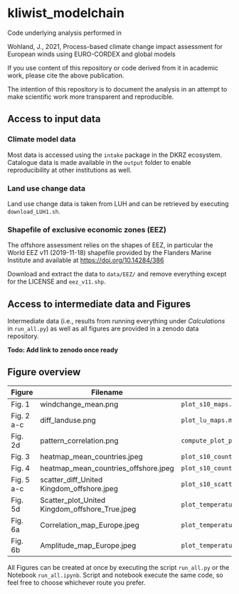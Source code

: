 # kliwist_modelchain

Code underlying analysis performed in 

Wohland, J., 2021, Process-based climate change impact assessment for European winds using EURO-CORDEX and global models

If you use content of this repository or code derived from it in academic work, please cite the above publication. 

The intention of this repository is to document the analysis in an attempt to make scientific work more transparent and reproducible. 


## Access to input data 

### Climate model data

Most data is accessed using the `intake` package in the DKRZ ecosystem. Catalogue data is made available in the `output` folder to enable reproducibility at other institutions as well. 

### Land use change data

Land use change data is taken from LUH and can be retrieved by executing `download_LUH1.sh`. 

### Shapefile of exclusive economic zones (EEZ)

The offshore assessment relies on the shapes of EEZ, in particular the World EEZ v11 (2019-11-18) shapefile provided by the Flanders Marine Institute and available at https://doi.org/10.14284/386

Download and extract the data to `data/EEZ/` and remove everything except for the LICENSE and `eez_v11.shp`.

## Access to intermediate data and Figures

Intermediate data (i.e., results from running everything under *Calculations* in `run_all.py`) as well as all figures are provided in a zenodo data repository.

**Todo: Add link to zenodo once ready**

## Figure overview
| Figure | Filename | Creating python function |
|---|---|---|
| Fig. 1| windchange_mean.png | `plot_s10_maps.make_joint_plots()` |
| Fig. 2 a-c | diff_landuse.png | `plot_lu_maps.make_LUH_maps()` |
| Fig. 2d | pattern_correlation.png | `compute_plot_pattern_correlation.make_plot()` |
| Fig. 3 | heatmap_mean_countries.jpeg | `plot_s10_country_heatmaps.make_s10_heatmaps(onshore=True)` |
| Fig. 4 | heatmap_mean_countries_offshore.jpeg | `plot_s10_country_heatmaps.make_s10_heatmaps(onshore=False)` |
| Fig. 5 a-c | scatter_diff_United Kingdom_offshore.jpeg | `plot_s10_scatter.make_s10_scatter(onshore=False)` |
| Fig. 5d | Scatter_plot_United Kingdom_offshore_True.jpeg | `plot_temperature_gradient.make_all_plots()` |
| Fig. 6a | Correlation_map_Europe.jpeg | `plot_temperature_gradient.make_all_plots()` |
| Fig. 6b | Amplitude_map_Europe.jpeg | `plot_temperature_gradient.make_all_plots()` |


All Figures can be created at once by executing the script `run_all.py` or the Notebook `run_all.ipynb`. Script and notebook execute the same code, so feel free to choose whichever route you prefer. 
